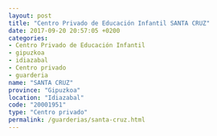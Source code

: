 ```yaml
---
layout: post
title: "Centro Privado de Educación Infantil SANTA CRUZ"
date: 2017-09-20 20:57:05 +0200
categories:
- Centro Privado de Educación Infantil
- gipuzkoa
- idiazabal
- Centro privado
- guarderia
name: "SANTA CRUZ"
province: "Gipuzkoa"
location: "Idiazabal"
code: "20001951"
type: "Centro privado"
permalink: /guarderias/santa-cruz.html
---
```

